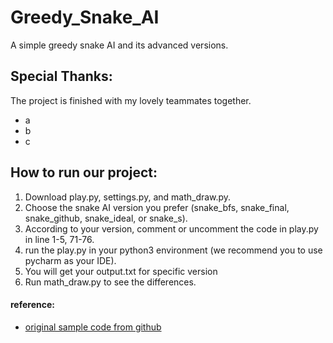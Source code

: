 # Greedy_Snake_AI
A simple greedy snake AI and its advanced versions.

## Special Thanks:
The project is finished with my lovely teammates together.
* a
* b
* c

## How to run our project:
1. Download play.py, settings.py, and math_draw.py.
2. Choose the snake AI version you prefer (snake_bfs, snake_final, snake_github, snake_ideal, or snake_s).
3. According to your version, comment or uncomment the code in play.py in line 1-5, 71-76.
4. run the play.py in your python3 environment (we recommend you to use pycharm as your IDE).
5. You will get your output.txt for specific version
6. Run math_draw.py to see the differences.

#### reference:
* [original sample code from github](https://github.com/hayderkharrufa/snake_pathfinding_ai)
